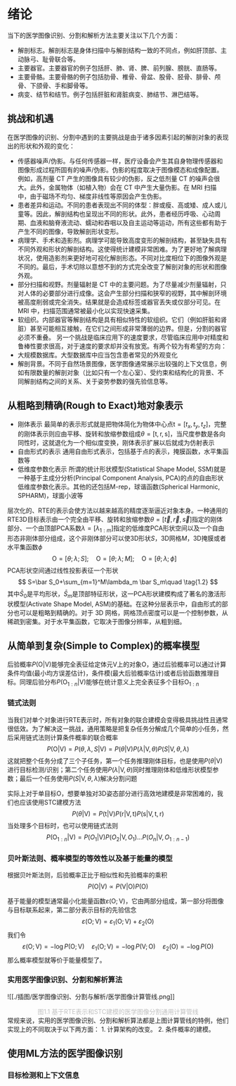 # 绪论

当下的医学图像识别、分割和解析方法主要关注以下几个方面：
- 解剖标志。解剖标志是身体扫描中与解剖结构一致的不同点，例如肝顶部、主动脉弓、耻骨联合等。
- 主要器官。主要器官的例子包括肝、肺、肾、脾、前列腺、膀胱、直肠等。
- 主要骨骼。主要骨骼的例子包括肋骨、椎骨、骨盆、股骨、胫骨、腓骨、颅骨、下颌骨、手和脚骨等。
- 病变、结节和结节。例子包括肝脏和肾脏病变、肺结节、淋巴结等。

## 挑战和机遇

在医学图像的识别、分割中遇到的主要挑战是由于诸多因素引起的解剖对象的表现出的形状和外观的变化：
- 传感器噪声/伪影。与任何传感器一样，医疗设备会产生其自身物理传感器和图像形成过程所固有的噪声/伪影。伪影的程度取决于图像模态和成像配置。例如，高剂量 CT 产生的图像具有较少的伪影，反之低剂量 CT 的噪声会很大。此外，金属物体（如植入物）会在 CT 中产生大量伪影。在 MRI 扫描中，由于磁场不均匀、梯度非线性等原因会产生伪影。
- 患者差异和运动。不同的患者表现出不同的体型：胖或瘦、高或矮、成人或儿童等。因此，解剖结构也呈现出不同的形状。此外，患者经历呼吸、心动周期、血液和脑脊液流动、蠕动和吞咽以及自主运动等运动，所有这些都有助于产生不同的图像，导致解剖形状变形。
- 病理学、手术和造影剂。病理学可能导致高度变形的解剖结构，甚至缺失具有不同外观和形状的解剖结构。这使得统计建模非常困难。为了更好地了解病理状况，使用造影剂来更好地可视化解剖形态。不同对比度相位下的图像外观是不同的。最后，手术切除以意想不到的方式完全改变了解剖对象的形状和图像外观。
- 部分扫描和视野。剂量辐射是 CT 中的主要问题。为了尽量减少剂量辐射，只对人体的必要部分进行成像。这会产生部分扫描和狭窄的视野，其中解剖环境被高度削弱或完全消失。结果就是会造成标签或器官丢失或仅部分可见。在 MRI 中，扫描范围通常被最小化以实现快速采集。
- 软组织。内部器官等解剖结构是具有相似特性的软组织。它们（例如肝脏和肾脏）甚至可能相互接触，在它们之间形成非常薄弱的边界。但是，分割的器官必须不重叠。
另一个挑战是临床应用下的速度要求，尽管临床应用中对精度和鲁棒性要求很高，对于速度的要求却并没有放宽。有两个较为有希望的方向：
- 大规模数据库。大型数据库中应当包含患者常见的外观变化
- 解剖背景。不同于自然场景图像，医学图像通常展示出较强的上下文信息，例如有限数量的解剖对象（比如只有一个左心室）、受约束和结构化的背景、不同解剖结构之间的关系、关于姿势参数的强先验信息等。

## 从粗略到精确(Rough to Exact)地对象表示

- 刚体表示
最简单的表示形式就是把物体简化为物体中心点$\mathrm t=[t_x,t_y,t_z]$，完整的刚体表示则应由平移、旋转和放缩参数组成$\theta = [\mathrm t, \mathrm r, \mathrm s]$，当尺度参数是各向同性时，这就退化为一个相似度变换，刚体表示扩展以后就成为仿射表示
- 自由形式的表示
通用自由形式表示，包括基于点的表示，掩膜函数，水平集函数等
- 低维度参数化表示
所谓的统计形状模型(Statistical Shape Model, SSM)就是一种基于主成分分析(Principal Component Analysis, PCA)的点的自由形状低维度参数化表示。其他的还包括M-rep，球谐函数(Spherical Harmonic, SPHARM)，球面小波等

层次化的、RTE的表示会使方法以越来越高的精度逐渐逼近对象本身。一种通用的RTE3D目标表示由一个完全由平移、旋转和放缩参数$\theta = [\vec t, \vec r, \vec s]$指定的刚体部分、一个由顶部PCA系数$\lambda =[\lambda_{1:m}]$指定的低维度PCA形状空间以及一个自由形态非刚体部分组成，这个非刚体部分可以使3D形状$S$，3D网格$M$，3D掩膜或者水平集函数$\phi$
$$
\mathrm O=[\theta;\lambda;S];\quad \mathrm O=[\theta;\lambda;M];\quad \mathrm O=[\theta;\lambda;\phi]\quad \tag{1.1}
$$
PCA形状空间通过线性投影表征一个形状
$$
S=\bar S_0+\sum_{m=1}^M\lambda_m \bar S_m\quad \tag{1.2}
$$
其中$\bar S_0$是平均形状，$\bar S_m$是顶部特征形状，这一PCA形状建模构成了著名的激活形状模型(Activate Shape Model, ASM)的基础。在这种分层表示中，自由形式的部分也可以是粗略到精确的。对于 3D 网格，网格顶点密度可以是一个控制参数，从稀疏到密集。对于水平集函数，它取决于图像分辨率，从粗到细。

## 从简单到复杂(Simple to Complex)的概率模型

后验概率$P(\mathrm O|\mathrm V)$能够完全表征给定体元$\mathrm V$上的对象$\mathrm O$，通过后验概率可以通过计算条件均值(最小均方误差估计)，条件模(最大后验概率估计)或者后验函数推理目标。同理后验分布$P(\mathrm O_{1:n}|\mathrm V)$能够在统计意义上完全表征多个目标$\mathrm O_{1:n}$

### 链式法则

当我们对单个对象进行RTE表示时，所有对象的联合建模会变得极具挑战性且通常很低效。为了解决这一挑战，通用策略是把复杂任务分解成几个简单的小任务，然后采用链式法则计算条件概率的联合概率
$$
P(\mathrm O|\mathrm V)=P(\theta,\lambda,S|\mathrm V)=P(\theta|\mathrm V)P(\lambda|\mathrm V,\theta)P(S|\mathrm V,\theta,\lambda)\tag {1.3}
$$
这就把整个任务分成了三个子任务，第一个任务推理刚体目标，也是使用$P(\theta|\mathrm V)$进行目标检测/识别；第二个任务使用$P(\lambda|\mathrm V,\theta)$同时推理刚体和低维形状模型参数；最后一个任务使用$P(S|\mathrm V,\theta,\lambda)$解决分割问题

实际上对于单目标$\mathrm O$，想要单独对3D姿态部分进行高效地建模是非常困难的，我们也应该使用STC建模方法
$$
P(\theta|\mathrm V)=P(\mathrm{t|V})P(\mathrm{r|V,t})P(\mathrm{s|V,t,r})\tag{1.4}
$$
当处理多个目标时，也可以使用链式法则
$$
P(\mathrm O_{1:n}|\mathrm V)=P(O_1|\mathrm V)P(O_2|\mathrm V,O_1)...P(O_n|\mathrm V,O_{1:n-1})\tag {1.5}
$$

### 贝叶斯法则、概率模型的等效性以及基于能量的模型

根据贝叶斯法则，后验概率正比于相似性和先验概率的乘积
$$
P(\mathrm{O|V})\varpropto P(\mathrm{V|O})P(\mathrm O)\tag{1.6}
$$

基于能量的模型通常最小化能量函数$\varepsilon(\mathrm{O;V})$，它由两部分组成，第一部分将图像与目标联系起来，第二部分表示目标的先验信念
$$
\varepsilon(\mathrm{O;V})=\varepsilon_1(\mathrm{O;V})+\varepsilon_2(\mathrm O)\tag{1.7}
$$
我们令
$$
\varepsilon(\mathrm{O;V})=-\log P(\mathrm{O;V})\quad \varepsilon_1(\mathrm{O;V})=-\log P(\mathrm{V;O})\quad \varepsilon_2(\mathrm O)=-\log P(\mathrm O)
$$
那么概率模型就等价于能量模型了。

### 实用医学图像识别、分割和解析算法

![[./插图/医学图像识别、分割与解析/医学图像计算管线.png]]
<center><font color=silver>图1.1 基于RTE表示和STC建模的医学图像分割通用计算管线</font></center>
常规来说，实用的医学图像识别、分割和解析算法都是上图计算管线的特例，他们实现上的不同取决于以下两方面：
1. 计算架构的改变。
2. 条件概率的建模。

## 使用ML方法的医学图像识别

### 目标检测和上下文信息

